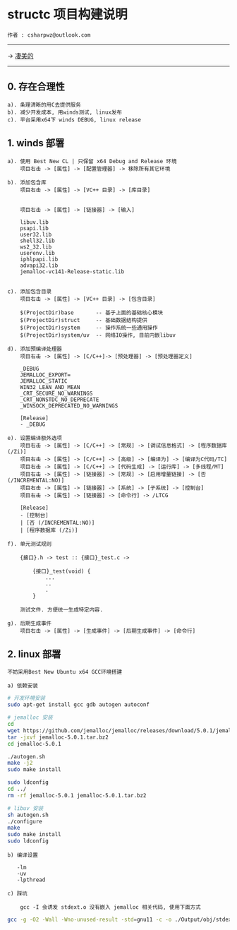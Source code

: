﻿# structc 项目构建说明

    作者 : csharpwz@outlook.com

***

-> [凄美的](http://music.163.com/#/m/song?id=436346833&userid=16529894)

***

## 0. 存在合理性

    a). 条理清晰的用C去提供服务
    b). 减少开发成本, 用winds测试, linux发布
    c). 平台采用x64下 winds DEBUG, linux release

## 1. winds 部署

    a). 使用 Best New CL | 只保留 x64 Debug and Release 环境
        项目右击 -> [属性] -> [配置管理器] -> 移除所有其它环境

    b). 添加包含库
        项目右击 -> [属性] -> [VC++ 目录] -> [库目录]


        项目右击 -> [属性] -> [链接器] -> [输入]

		libuv.lib
		psapi.lib
		user32.lib
		shell32.lib
		ws2_32.lib
		userenv.lib
		iphlpapi.lib
		advapi32.lib
		jemalloc-vc141-Release-static.lib

        
    c). 添加包含目录
        项目右击 -> [属性] -> [VC++ 目录] -> [包含目录]

		$(ProjectDir)base       -- 基于上面的基础核心模块
        $(ProjectDir)struct     -- 基础数据结构提供
        $(ProjectDir)system     -- 操作系统一些通用操作
		$(ProjectDir)system/uv  -- 网络IO操作, 目前内嵌libuv

    d). 添加预编译处理器
        项目右击 -> [属性] -> [C/C++]-> [预处理器] -> [预处理器定义]

        _DEBUG
        JEMALLOC_EXPORT=
        JEMALLOC_STATIC
        WIN32_LEAN_AND_MEAN
        _CRT_SECURE_NO_WARNINGS
        _CRT_NONSTDC_NO_DEPRECATE
        _WINSOCK_DEPRECATED_NO_WARNINGS

        [Release]
        - _DEBUG

    e). 设置编译额外选项
        项目右击 -> [属性] -> [C/C++] -> [常规] -> [调试信息格式] -> [程序数据库 (/Zi)]
        项目右击 -> [属性] -> [C/C++] -> [高级] -> [编译为] -> [编译为C代码/TC]
        项目右击 -> [属性] -> [C/C++] -> [代码生成] -> [运行库] -> [多线程/MT]
        项目右击 -> [属性] -> [链接器] -> [常规] -> [启用增量链接] -> [否 (/INCREMENTAL:NO)]
        项目右击 -> [属性] -> [链接器] -> [系统] -> [子系统] -> [控制台]
        项目右击 -> [属性] -> [链接器] -> [命令行] -> /LTCG 

        [Release]
        - [控制台]
        | [否 (/INCREMENTAL:NO)]
        | [程序数据库 (/Zi)]

    f). 单元测试规则

        {接口}.h -> test :: {接口}_test.c ->

            {接口}_test(void) {
                ...
                ..
                .
            }

        测试文件. 方便统一生成特定内容.

    g). 后期生成事件
        项目右击 -> [属性] -> [生成事件] -> [后期生成事件] -> [命令行]

## 2. linux 部署

    不妨采用Best New Ubuntu x64 GCC环境搭建

    a) 依赖安装

```Bash
# 开发环境安装
sudo apt-get install gcc gdb autogen autoconf

# jemalloc 安装
cd
wget https://github.com/jemalloc/jemalloc/releases/download/5.0.1/jemalloc-5.0.1.tar.bz2
tar -jxvf jemalloc-5.0.1.tar.bz2
cd jemalloc-5.0.1

./autogen.sh
make -j2
sudo make install

sudo ldconfig
cd ../
rm -rf jemalloc-5.0.1 jemalloc-5.0.1.tar.bz2

# libuv 安装
sh autogen.sh
./configure
make
sudo make install
sudo ldconfig

```

    b) 编译设置

       -lm 
	   -uv
       -lpthread

    c) 踩坑
        
        gcc -I 会诱发 stdext.o 没有嵌入 jemalloc 相关代码, 使用下面方式

```bash
gcc -g -O2 -Wall -Wno-unused-result -std=gnu11 -c -o ./Output/obj/stdext.o ./structc/system/stdext.c -DJEMALLOC_NO_DEMANGLE
```